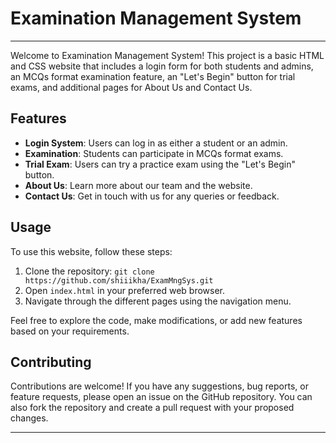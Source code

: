 # Examination Management System

---


Welcome to Examination Management System! This project is a basic HTML and CSS website that includes a login form for both students and admins, an MCQs format examination feature, an "Let's Begin" button for trial exams, and additional pages for About Us and Contact Us.

## Features

- **Login System**: Users can log in as either a student or an admin.
- **Examination**: Students can participate in MCQs format exams.
- **Trial Exam**: Users can try a practice exam using the "Let's Begin" button.
- **About Us**: Learn more about our team and the website.
- **Contact Us**: Get in touch with us for any queries or feedback.

## Usage

To use this website, follow these steps:

1. Clone the repository: `git clone https://github.com/shiiikha/ExamMngSys.git`
2. Open `index.html` in your preferred web browser.
3. Navigate through the different pages using the navigation menu.

Feel free to explore the code, make modifications, or add new features based on your requirements.

## Contributing

Contributions are welcome! If you have any suggestions, bug reports, or feature requests, please open an issue on the GitHub repository. You can also fork the repository and create a pull request with your proposed changes.


---

